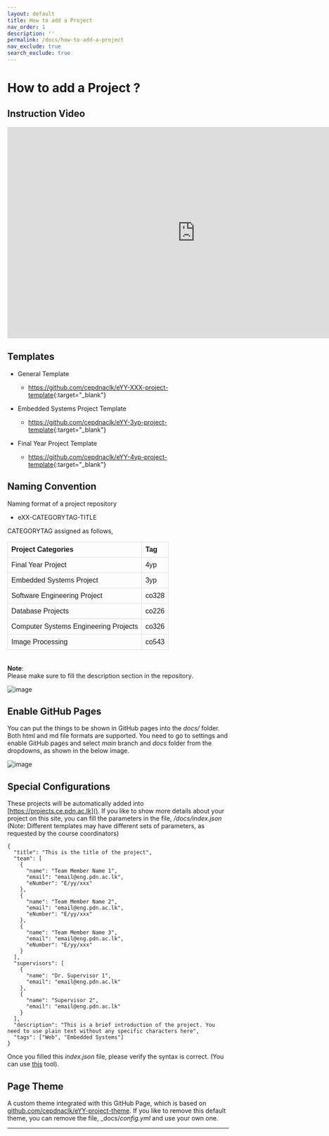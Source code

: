 ```yaml
---
layout: default
title: How to add a Project
nav_order: 1
description: ''
permalink: /docs/how-to-add-a-project
nav_exclude: true
search_exclude: true
---
```


# How to add a Project ?

## Instruction Video

<iframe width="854" height="480" src="https://www.youtube.com/embed/hegEmohtppw" frameborder="0" allow="accelerometer; autoplay; clipboard-write; encrypted-media; gyroscope; picture-in-picture" allowfullscreen="">
</iframe>

## Templates

- General Template

  - <https://github.com/cepdnaclk/eYY-XXX-project-template>{:target="_blank"}

- Embedded Systems Project Template

  - <https://github.com/cepdnaclk/eYY-3yp-project-template>{:target="_blank"}

- Final Year Project Template

  - <https://github.com/cepdnaclk/eYY-4yp-project-template>{:target="_blank"}

## Naming Convention

Naming format of a project repository

- eXX-CATEGORYTAG-TITLE

CATEGORYTAG assigned as follows,

<style>
table {
  font-family: arial, sans-serif;
  border-collapse: collapse;
  width: 100%;
}

td, th {
  border: 1px solid #dddddd;
  text-align: left;
  padding: 8px;
}
</style>

Project Categories                    | Tag
------------------------------------- | -----
Final Year Project                    | 4yp
Embedded Systems Project              | 3yp
Software Engineering Project          | co328
Database Projects                     | co226
Computer Systems Engineering Projects | co326
Image Processing                      | co543

<br>

<div class="alert alert-warning" role="alert"><b>Note</b>:<br>
   Please make sure to fill the description section in the repository.
</div>

![image](https://user-images.githubusercontent.com/11540782/108546315-f7428400-730e-11eb-8974-7f203192b8b1.png)

## Enable GitHub Pages

You can put the things to be shown in GitHub pages into the _docs/_ folder. Both html and md file formats are supported. You need to go to settings and enable GitHub pages and select _main_ branch and _docs_ folder from the dropdowns, as shown in the below image.

![image](https://user-images.githubusercontent.com/11540782/98789936-028d3600-2429-11eb-84be-aaba665fdc75.png)

## Special Configurations

These projects will be automatically added into [https://projects.ce.pdn.ac.lk](). If you like to show more details about your project on this site, you can fill the parameters in the file, _/docs/index.json_ (Note: Different templates may have different sets of parameters, as requested by the course coordinators)

```
{
  "title": "This is the title of the project",
  "team": [
    {
      "name": "Team Member Name 1",
      "email": "email@eng.pdn.ac.lk",
      "eNumber": "E/yy/xxx"
    },
    {
      "name": "Team Member Name 2",
      "email": "email@eng.pdn.ac.lk",
      "eNumber": "E/yy/xxx"
    },
    {
      "name": "Team Member Name 3",
      "email": "email@eng.pdn.ac.lk",
      "eNumber": "E/yy/xxx"
    }
  ],
  "supervisors": [
    {
      "name": "Dr. Supervisor 1",
      "email": "email@eng.pdn.ac.lk"
    },
    {
      "name": "Supervisor 2",
      "email": "email@eng.pdn.ac.lk"
    }
  ],
  "description": "This is a brief introduction of the project. You need to use plain text without any specific characters here",
  "tags": ["Web", "Embedded Systems"]
}
```

Once you filled this _index.json_ file, please verify the syntax is correct. (You can use [this](https://jsonlint.com/) tool).

## Page Theme

A custom theme integrated with this GitHub Page, which is based on [github.com/cepdnaclk/eYY-project-theme](https://github.com/cepdnaclk/eYY-project-theme). If you like to remove this default theme, you can remove the file, _docs/_config.yml_ and use your own one.

--------------------------------------------------------------------------------

